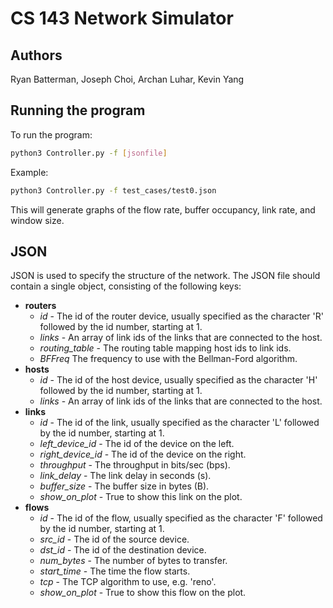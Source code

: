 # CS 143 Network Simulator

## Authors

Ryan Batterman, Joseph Choi, Archan Luhar, Kevin Yang

## Running the program

To run the program:
```bash
python3 Controller.py -f [jsonfile]
```

Example:
```bash
python3 Controller.py -f test_cases/test0.json
```

This will generate graphs of the flow rate, buffer occupancy, link rate, and
window size.

## JSON

JSON is used to specify the structure of the network. The JSON file should
contain a single object, consisting of the following keys:

* **routers**
  * *id* - The id of the router device, usually specified as the character 'R' followed by the id number, starting at 1.
  * *links* - An array of link ids of the links that are connected to the host.
  * *routing_table* - The routing table mapping host ids to link ids.
  * *BFFreq* The frequency to use with the Bellman-Ford algorithm.
* **hosts**
  * *id* - The id of the host device, usually specified as the character 'H' followed by the id number, starting at 1.
  * *links* - An array of link ids of the links that are connected to the host.
* **links**
  * *id* - The id of the link, usually specified as the character 'L' followed by the id number, starting at 1.
  * *left_device_id* - The id of the device on the left.
  * *right_device_id* - The id of the device on the right.
  * *throughput* - The throughput in bits/sec (bps).
  * *link_delay* - The link delay in seconds (s).
  * *buffer_size* - The buffer size in bytes (B).
  * *show_on_plot* - True to show this link on the plot.
* **flows**
  * *id* - The id of the flow, usually specified as the character 'F' followed by the id number, starting at 1.
  * *src_id* - The id of the source device.
  * *dst_id* - The id of the destination device.
  * *num_bytes* - The number of bytes to transfer.
  * *start_time* - The time the flow starts.
  * *tcp* - The TCP algorithm to use, e.g. 'reno'.
  * *show_on_plot* - True to show this flow on the plot.
